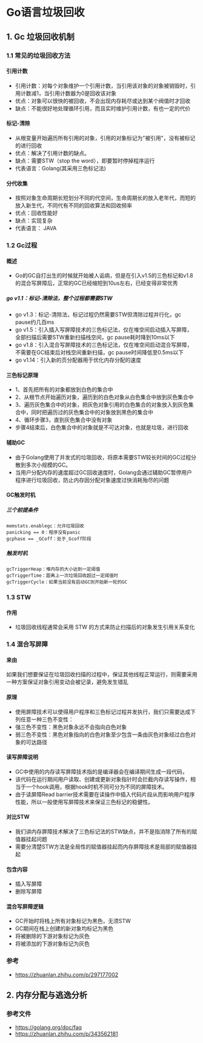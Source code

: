 Go语言垃圾回收
==

## 1. Gc 垃圾回收机制

### 1.1 常见的垃圾回收方法

#### 引用计数
- 引用计数：对每个对象维护一个引用计数，当引用该对象的对象被销毁时，引用计数减1，当引用计数器为0是回收该对象
- 优点：对象可以很快的被回收，不会出现内存耗尽或达到某个阀值时才回收
- 缺点：不能很好地处理循环引用，而且实时维护引用计数，有也一定的代价

#### 标记-清除
- 从根变量开始遍历所有引用的对象，引用的对象标记为"被引用"，没有被标记的进行回收
- 优点：解决了引用计数的缺点。
- 缺点：需要STW（stop the word），即要暂时停掉程序运行
- 代表语言：Golang(其采用三色标记法)

#### 分代收集
- 按照对象生命周期长短划分不同的代空间，生命周期长的放入老年代，而短的放入新生代，不同代有不同的回收算法和回收频率
- 优点：回收性能好
- 缺点：实现复杂
- 代表语言： JAVA


### 1.2 Gc过程

#### 概述
- Go的GC自打出生的时候就开始被人诟病，但是在引入v1.5的三色标记和v1.8的混合写屏障后，正常的GC已经缩短到10us左右，已经变得非常优秀

##### go v1.1：标记-清除法，整个过程都需要STW
- go v1.3：标记-清除法，标记过程仍然需要STW但清除过程并行化，gc pause约几百ms
- go v1.5：引入插入写屏障技术的三色标记法，仅在堆空间启动插入写屏障，全部扫描后需要STW重新扫描栈空间，gc pause耗时降到10ms以下
- go v1.8：引入混合写屏障技术的三色标记法，仅在堆空间启动混合写屏障，不需要在GC结束后对栈空间重新扫描，gc pause时间降低至0.5ms以下
- go v1.14：引入新的页分配器用于优化内存分配的速度

#### 三色标记原理
- 1、首先把所有的对象都放到白色的集合中
- 2、从根节点开始遍历对象，遍历到的白色对象从白色集合中放到灰色集合中
- 3、遍历灰色集合中的对象，把灰色对象引用的白色集合的对象放入到灰色集合中，同时把遍历过的灰色集合中的对象放到黑色的集合中
- 4、循环步骤3，直到灰色集合中没有对象
- 步骤4结束后，白色集合中的对象就是不可达对象，也就是垃圾，进行回收

#### 辅助GC
- 由于Golang使用了并发式的垃圾回收，将原本需要STW较长时间的GC过程分散到多次小规模的GC。
- 当用户分配内存的速度超过GC回收速度时，Golang会通过辅助GC暂停用户程序进行垃圾回收，防止内存因分配对象速度过快消耗殆尽的问题

#### GC触发时机

##### 三个前提条件
```
memstats.enablegc：允许垃圾回收
panicking == 0：程序没有panic
gcphase == _GCoff：处于_Gcoff阶段
```

##### 触发时机
```
gcTriggerHeap：堆内存的大小达到一定阈值
gcTriggerTime：距离上一次垃圾回收超过一定阈值时
gcTriggerCycle：如果当前没有启动GC则开始新一轮的GC
```

### 1.3 STW

#### 作用
- 垃圾回收线程通常会采用 STW 的方式来防止扫描后的对象发生引用关系变化

### 1.4 混合写屏障

#### 来由
如果我们想要保证在垃圾回收扫描的过程中，保证其他线程正常运行，则需要采用一种方案保证对象引用变动会被记录，避免发生错乱

#### 原理
- 使用屏障技术可以使得用户程序和三色标记过程并发执行，我们只需要达成下列任意一种三色不变性：
- 强三色不变性：黑色对象永远不会指向白色对象
- 弱三色不变性：黑色对象指向的白色对象至少包含一条由灰色对象经过白色对象的可达路径

#### 读写屏障说明
- GC中使用的内存读写屏障技术指的是编译器会在编译期间生成一段代码，
- 该代码在运行期间用户读取、创建或更新对象指针时会拦截内存读写操作，相当于一个hook调用，根据hook时机不同可分为不同的屏障技术。
- 由于读屏障Read barrier技术需要在读操作中插入代码片段从而影响用户程序性能，所以一般使用写屏障技术来保证三色标记的稳健性。

#### 对比STW
- 我们讲内存屏障技术解决了三色标记法的STW缺点，并不是指消除了所有的赋值器挂起问题
- 需要分清楚STW方法是全局性的赋值器挂起而内存屏障技术是局部的赋值器挂起

#### 包含内容
- 插入写屏障
- 删除写屏障

#### 混合写屏障逻辑
- GC开始时将栈上所有对象标记为黑色，无须STW
- GC期间在栈上创建的新对象均标记为黑色
- 将被删除的下游对象标记为灰色
- 将被添加的下游对象标记为灰色

### 参考
- https://zhuanlan.zhihu.com/p/297177002



## 2. 内存分配与逃逸分析


### 参考文件
- https://golang.org/doc/faq
- https://zhuanlan.zhihu.com/p/343562181
